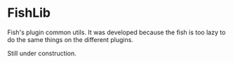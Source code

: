 # FishLib
Fish's plugin common utils. It was developed because the fish is too lazy to do the same things on the different plugins.

Still under construction.
